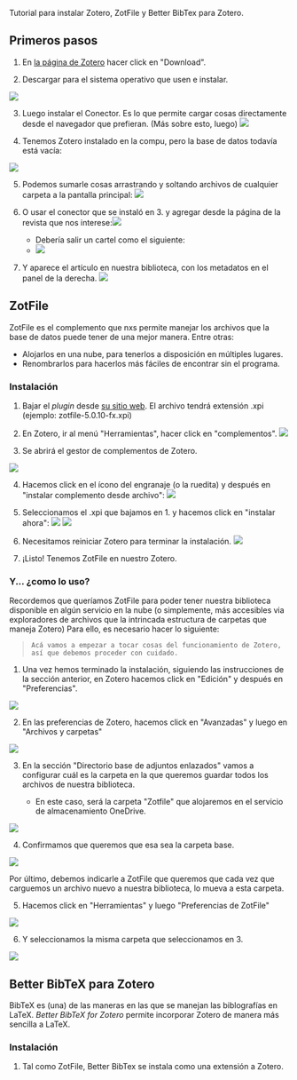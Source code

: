 Tutorial para instalar Zotero, ZotFile y Better BibTex para Zotero.

## Primeros pasos
 
1. En [la página de Zotero](http://www.zotero.org) hacer click en "Download".

2. Descargar para el sistema operativo que usen e instalar.

![](https://i.imgur.com/fUxf4AE.png)

3. Luego instalar el Conector. Es lo que permite cargar cosas directamente desde el navegador que prefieran. (Más sobre esto, luego)
![](https://i.imgur.com/tXdNVoR.png)

4. Tenemos Zotero instalado en la compu, pero la base de datos todavía está vacía:

![](https://i.imgur.com/pCo4K1A.png)

5. Podemos sumarle cosas arrastrando y soltando archivos de cualquier carpeta a la pantalla principal:
![](https://i.imgur.com/bSJDgfL.png)

6. O usar el conector que se instaló en 3. y agregar desde la página de la revista que nos interese:![](https://i.imgur.com/0ny7xCO.png)

    + Debería salir un cartel como el siguiente:
    + ![](https://i.imgur.com/dgERWmh.png)
    
7. Y aparece el artículo en nuestra biblioteca, con los metadatos en el panel de la derecha.
![](https://i.imgur.com/MA9wiNQ.png)


## ZotFile

ZotFile es el complemento que nxs permite manejar los archivos que la base de datos puede tener de una mejor manera. Entre otras:
+ Alojarlos en una nube, para tenerlos a disposición en múltiples lugares.
+ Renombrarlos para hacerlos más fáciles de encontrar sin el programa.

### Instalación

1. Bajar el _plugin_ desde [su sitio web](https://www.zotfile.com). El archivo tendrá extensión .xpi (ejemplo: zotfile-5.0.10-fx.xpi)

2. En Zotero, ir al menú "Herramientas", hacer click en "complementos".
    ![](https://i.imgur.com/tlwuiV8.png)

3. Se abrirá el gestor de complementos de Zotero.

![](https://i.imgur.com/QjjNf8y.png)

4. Hacemos click en el ícono del engranaje (o la ruedita) y después en "instalar complemento desde archivo":
![](https://i.imgur.com/h8YgO7E.png)

5. Seleccionamos el .xpi que bajamos en 1. y hacemos click en "instalar ahora":
![](https://i.imgur.com/oaFCUGk.png)
![](https://i.imgur.com/FTMGtQ7.png)

6. Necesitamos reiniciar Zotero para terminar la instalación. 
![](https://i.imgur.com/u9DkAvq.png)

7. ¡Listo! Tenemos ZotFile en nuestro Zotero.

### Y... ¿como lo uso?
Recordemos que queríamos ZotFile para poder tener nuestra biblioteca disponible en algún servicio en la nube (o simplemente, más accesibles via exploradores de archivos que la intrincada estructura de carpetas que maneja Zotero)
Para ello, es necesario hacer lo siguiente:

> `Acá vamos a empezar a tocar cosas del funcionamiento de Zotero, así que debemos proceder con cuidado.`
 
1. Una vez hemos terminado la instalación, siguiendo las instrucciones de la sección anterior, en Zotero hacemos click en "Edición" y después en  "Preferencias".

![](https://i.imgur.com/27ZJLLv.png)

2. En las preferencias de Zotero, hacemos click en "Avanzadas" y luego en "Archivos y carpetas"

![](https://i.imgur.com/WDtPFP0.png)

3. En la sección "Directorio base de adjuntos enlazados" vamos a configurar cuál es la carpeta en la que queremos guardar todos los archivos de nuestra biblioteca.

    + En este caso, será la carpeta "Zotfile" que alojaremos en el servicio de almacenamiento OneDrive. 

![](https://i.imgur.com/qvcG2j3.png)

4. Confirmamos que queremos que esa sea la carpeta base.

![](https://i.imgur.com/kTx99hO.png)

Por último, debemos indicarle a ZotFile que queremos que cada vez que carguemos un archivo nuevo a nuestra biblioteca, lo mueva a esta carpeta.

5. Hacemos click en "Herramientas" y luego "Preferencias de ZotFile"

![](https://i.imgur.com/T815LNG.png)

6. Y seleccionamos la misma carpeta que seleccionamos en 3. 

![](https://i.imgur.com/JwrDNIf.png)


## Better BibTeX para Zotero
BibTeX es (una) de las maneras en las que se manejan las biblografías en LaTeX. _Better BibTeX for Zotero_ permite incorporar Zotero de manera más sencilla a LaTeX.

### Instalación
1. Tal como ZotFile, Better BibTex se instala como una extensión a Zotero.
